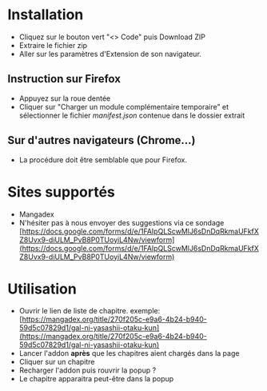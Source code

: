 # Installation
* Cliquez sur le bouton vert "<> Code" puis Download ZIP
* Extraire le fichier zip
* Aller sur les paramètres d'Extension de son navigateur.
## Instruction sur Firefox
* Appuyez sur la roue dentée
* Cliquer sur "Charger un module complémentaire temporaire" et sélectionner le fichier *manifest.json* contenue dans le dossier extrait
## Sur d'autres navigateurs (Chrome...)
* La procédure doit être semblable que pour Firefox.

# Sites supportés
* Mangadex
* N'hésiter pas à nous envoyer des suggestions via ce sondage [https://docs.google.com/forms/d/e/1FAIpQLScwMlJ6sDnDqRkmaUFkfXZ8Uvx9-diULM_PvB8P0TUoyiL4Nw/viewform](https://docs.google.com/forms/d/e/1FAIpQLScwMlJ6sDnDqRkmaUFkfXZ8Uvx9-diULM_PvB8P0TUoyiL4Nw/viewform)

# Utilisation
* Ouvrir le lien de liste de chapitre. exemple: [https://mangadex.org/title/270f205c-e9a6-4b24-b940-59d5c07829d1/gal-ni-yasashii-otaku-kun](https://mangadex.org/title/270f205c-e9a6-4b24-b940-59d5c07829d1/gal-ni-yasashii-otaku-kun)
* Lancer l'addon **après** que les chapitres aient chargés dans la page
* Cliquer sur un chapitre
* Recharger l'addon puis rouvrir la popup ?
* Le chapitre apparaitra peut-être dans la popup
